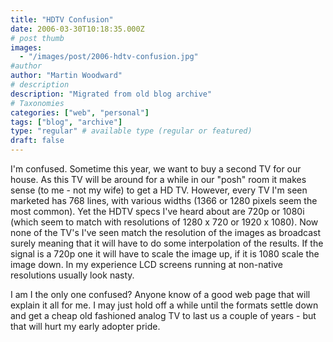 ```yaml
---
title: "HDTV Confusion"
date: 2006-03-30T10:18:35.000Z
# post thumb
images:
  - "/images/post/2006-hdtv-confusion.jpg"
#author
author: "Martin Woodward"
# description
description: "Migrated from old blog archive"
# Taxonomies
categories: ["web", "personal"]
tags: ["blog", "archive"]
type: "regular" # available type (regular or featured)
draft: false
---
```

I'm confused.  Sometime this year, we want to buy a second TV for our house.  As this TV will be around for a while in our "posh" room it makes sense (to me - not my wife) to get a HD TV.  However, every TV I'm seen marketed has 768 lines, with various widths (1366 or 1280 pixels seem the most common).  Yet the HDTV specs I've heard about are 720p or 1080i (which seem to match with resolutions of 1280 x 720 or 1920 x 1080).  Now none of the TV's I've seen match the resolution of the images as broadcast surely meaning that it will have to do some interpolation of the results.  If the signal is a 720p one it will have to scale the image up, if it is 1080 scale the image down.  In my experience LCD screens running at non-native resolutions usually look nasty.  

I am I the only one confused?  Anyone know of a good web page that will explain it all for me.  I may just hold off a while until the formats settle down and get a cheap old fashioned analog TV to last us a couple of years - but that will hurt my early adopter pride.